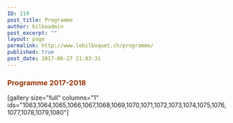```yaml
---
ID: 119
post_title: Programme
author: bilboadmin
post_excerpt: ""
layout: page
permalink: http://www.lebilboquet.ch/programme/
published: true
post_date: 2017-06-27 21:03:31
---
```

<h3><strong><span style="color: #993300;">Programme 2017-2018</span></strong></h3>
[gallery size="full" columns="1" ids="1063,1064,1065,1066,1067,1068,1069,1070,1071,1072,1073,1074,1075,1076,1077,1078,1079,1080"]